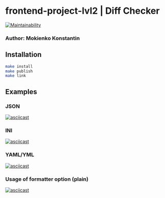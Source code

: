 # frontend-project-lvl2 | Diff Checker
[![Maintainability](https://api.codeclimate.com/v1/badges/640f85cc20ff9d472a4e/maintainability)](https://codeclimate.com/github/Makmakkerti/frontend-project-lvl2/maintainability) 
### Author: Mokienko Konstantin

## Installation
```sh
make install
make publish
make link
```

## Examples
### JSON
[![asciicast](https://asciinema.org/a/353793.svg)](https://asciinema.org/a/353793)
### INI
[![asciicast](https://asciinema.org/a/353791.svg)](https://asciinema.org/a/353791)
### YAML/YML
[![asciicast](https://asciinema.org/a/RHGvjVFNcJxOd7IHbaYaWup0T.svg)](https://asciinema.org/a/RHGvjVFNcJxOd7IHbaYaWup0T)

### Usage of formatter option (plain)
[![asciicast](https://asciinema.org/a/354353.svg)](https://asciinema.org/a/354353)